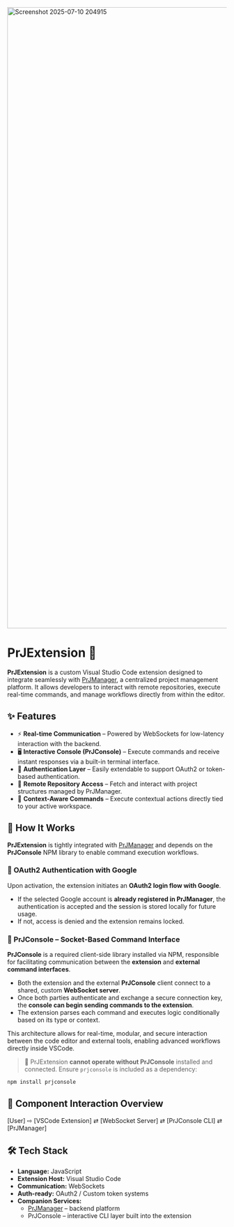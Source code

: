 
<img width="2320" height="1424" alt="Screenshot 2025-07-10 204915" src="https://github.com/user-attachments/assets/4cc964a4-c8f3-42af-a91e-db65a099b452" />

# PrJExtension 🧩

**PrJExtension** is a custom Visual Studio Code extension designed to integrate seamlessly with [PrJManager](https://github.com/nemrodc/PrJManager), a centralized project management platform. It allows developers to interact with remote repositories, execute real-time commands, and manage workflows directly from within the editor.

## ✨ Features

- ⚡ **Real-time Communication** – Powered by WebSockets for low-latency interaction with the backend.
- 🖥️ **Interactive Console (PrJConsole)** – Execute commands and receive instant responses via a built-in terminal interface.
- 🔐 **Authentication Layer** – Easily extendable to support OAuth2 or token-based authentication.
- 📁 **Remote Repository Access** – Fetch and interact with project structures managed by PrJManager.
- 🧠 **Context-Aware Commands** – Execute contextual actions directly tied to your active workspace.

## 🔌 How It Works

**PrJExtension** is tightly integrated with [PrJManager](https://github.com/your-username/PrJManager) and depends on the **PrJConsole** NPM library to enable command execution workflows.

### 🛂 OAuth2 Authentication with Google

Upon activation, the extension initiates an **OAuth2 login flow with Google**.  
- If the selected Google account is **already registered in PrJManager**, the authentication is accepted and the session is stored locally for future usage.
- If not, access is denied and the extension remains locked.

### 🧩 PrJConsole – Socket-Based Command Interface

**PrJConsole** is a required client-side library installed via NPM, responsible for facilitating communication between the **extension** and **external command interfaces**.

- Both the extension and the external **PrJConsole** client connect to a shared, custom **WebSocket server**.
- Once both parties authenticate and exchange a secure connection key, the **console can begin sending commands to the extension**.
- The extension parses each command and executes logic conditionally based on its type or context.

This architecture allows for real-time, modular, and secure interaction between the code editor and external tools, enabling advanced workflows directly inside VSCode.

> 🧠 PrJExtension **cannot operate without PrJConsole** installed and connected. Ensure `prjconsole` is included as a dependency:

```bash
npm install prjconsole
```


## 🔗 Component Interaction Overview


[User] ⇨ [VSCode Extension] ⇄ [WebSocket Server] ⇄ [PrJConsole CLI] ⇄ [PrJManager]



## 🛠 Tech Stack

- **Language:** JavaScript
- **Extension Host:** Visual Studio Code
- **Communication:** WebSockets
- **Auth-ready:** OAuth2 / Custom token systems
- **Companion Services:**  
  - [PrJManager](https://github.com/your-username/PrJManager) – backend platform  
  - PrJConsole – interactive CLI layer built into the extension
